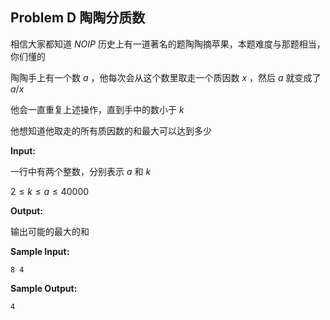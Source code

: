 ## Problem D    陶陶分质数

相信大家都知道 $NOIP$ 历史上有一道著名的题陶陶摘苹果，本题难度与那题相当，你们懂的

陶陶手上有一个数 $a$ ，他每次会从这个数里取走一个质因数 $x$ ，然后 $a$ 就变成了 $a/x$

他会一直重复上述操作，直到手中的数小于 $k$

他想知道他取走的所有质因数的和最大可以达到多少

__Input:__

一行中有两个整数，分别表示 $a$ 和 $k$

$2 \leq k \leq a \leq 40000$

__Output:__

输出可能的最大的和

__Sample Input:__

```
8 4
```

__Sample Output:__

```
4
```

